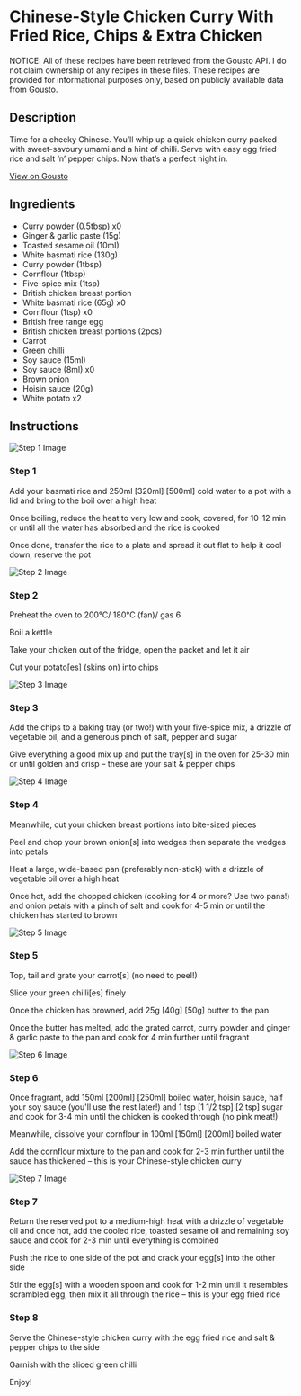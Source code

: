 # Chinese-Style Chicken Curry With Fried Rice, Chips & Extra Chicken

NOTICE: All of these recipes have been retrieved from the Gousto API. I do not claim ownership of any recipes in these files. These recipes are provided for informational purposes only, based on publicly available data from Gousto.

## Description

Time for a cheeky Chinese. You’ll whip up a quick chicken curry packed with sweet-savoury umami and a hint of chilli. Serve with easy egg fried rice and salt ‘n’ pepper chips. Now that’s a perfect night in.

[View on Gousto](https://www.gousto.co.uk/recipes/cookbook/chinese-style-chicken-curry-with-egg-fried-rice-chips-extra-chicken)

## Ingredients

- Curry powder (0.5tbsp) x0
- Ginger & garlic paste (15g)
- Toasted sesame oil (10ml)
- White basmati rice (130g)
- Curry powder (1tbsp)
- Cornflour (1tbsp)
- Five-spice mix (1tsp)
- British chicken breast portion
- White basmati rice (65g) x0
- Cornflour (1tsp) x0
- British free range egg
- British chicken breast portions (2pcs)
- Carrot
- Green chilli
- Soy sauce (15ml)
- Soy sauce (8ml) x0
- Brown onion
- Hoisin sauce (20g)
- White potato x2

## Instructions

![Step 1 Image](https://production-media.gousto.co.uk/cms/recipe-step-image/Step-1-copy-2-1730469803309-x200.jpg)

### Step 1

Add your basmati rice and 250ml <span class="text-purple">[320ml]</span> <span class="text-danger">[500ml] </span>cold water to a pot with a lid and bring to the boil over a high heat

Once boiling, reduce the heat to very low and cook, covered, for 10-12 min or until all the water has absorbed and the rice is cooked

Once done, transfer the rice to a plate and spread it out flat to help it cool down, reserve the pot

![Step 2 Image](https://production-media.gousto.co.uk/cms/recipe-step-image/Step-2-copy-2-1730469810520-x200.jpg)

### Step 2

Preheat the oven to 200°C/ 180°C (fan)/ gas 6

Boil a kettle

Take your chicken out of the fridge, open the packet and let it air

Cut your potato[es] (skins on) into chips

![Step 3 Image](https://production-media.gousto.co.uk/cms/recipe-step-image/Step-3-1730469957378-x200.jpg)

### Step 3

Add the chips to a baking tray (or two!) with your five-spice mix, a drizzle of vegetable oil, and a generous pinch of salt, pepper and sugar

Give everything a good mix up and put the tray[s] in the oven for 25-30 min or until golden and crisp – these are your salt & pepper chips

![Step 4 Image](https://production-media.gousto.co.uk/cms/recipe-step-image/Step-4-1730469962834-x200.jpg)

### Step 4

Meanwhile, cut your chicken breast portions into bite-sized pieces

Peel and chop your brown onion[s] into wedges then separate the wedges into petals

Heat a large, wide-based pan (preferably non-stick) with a drizzle of vegetable oil over a high heat

Once hot, add the chopped chicken (cooking for 4 or more? Use two pans!) and onion petals with a pinch of salt and cook for 4-5 min or until the chicken has started to brown

![Step 5 Image](https://production-media.gousto.co.uk/cms/recipe-step-image/Step-5-copy-2-1730469857961-x200.jpg)

### Step 5

Top, tail and grate your carrot[s] (no need to peel!)

Slice your green chilli[es] finely

Once the chicken has browned, add 25g <span class="text-purple">[40g]</span> <span class="text-danger">[50g]</span> butter to the pan

Once the butter has melted, add the grated carrot, curry powder and ginger & garlic paste to the pan and cook for 4 min further until fragrant

![Step 6 Image](https://production-media.gousto.co.uk/cms/recipe-step-image/Step-6-copy-2-1730469864154-x200.jpg)

### Step 6

Once fragrant, add 150ml <span class="text-purple">[200ml]</span> <span class="text-danger">[250ml] </span>boiled water, hoisin sauce, half your soy sauce (you'll use the rest later!) and 1 tsp <span class="text-purple">[1 1/2 tsp]</span> <span class="text-danger">[2 tsp]</span> sugar and cook for 3-4 min until the chicken is cooked through (no pink meat!)

Meanwhile, dissolve your cornflour in 100ml <span class="text-purple">[150ml]</span> <span class="text-danger">[200ml] </span>boiled water

Add the cornflour mixture to the pan and cook for 2-3 min further until the sauce has thickened – this is your Chinese-style chicken curry

![Step 7 Image](https://production-media.gousto.co.uk/cms/recipe-step-image/Step-7-1730469971240-x200.jpg)

### Step 7

Return the reserved pot to a medium-high heat with a drizzle of vegetable oil and once hot, add the cooled rice, toasted sesame oil and remaining soy sauce and cook for 2-3 min until everything is combined

Push the rice to one side of the pot and crack your egg[s]<span class="text-danger"> </span>into the other side

Stir the egg[s] with a wooden spoon and cook for 1-2 min until it resembles scrambled egg, then mix it all through the rice – this is your egg fried rice

### Step 8

Serve the Chinese-style chicken curry with the egg fried rice and salt & pepper chips to the side

Garnish with the sliced green chilli

Enjoy!

